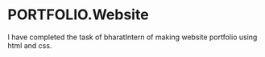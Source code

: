 # PORTFOLIO.Website
I have completed the task of bharatIntern of making website portfolio using html and css.
